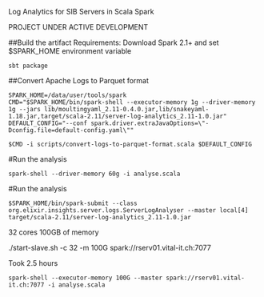Log Analytics for SIB Servers in Scala Spark 

PROJECT UNDER ACTIVE DEVELOPMENT

##Build the artifact
Requirements: Download Spark 2.1+ and set $SPARK_HOME environment variable

```shell
sbt package
```

##Convert Apache Logs to Parquet format

```shell
SPARK_HOME=/data/user/tools/spark
CMD="$SPARK_HOME/bin/spark-shell --executor-memory 1g --driver-memory 1g --jars lib/moultingyaml_2.11-0.4.0.jar,lib/snakeyaml-1.18.jar,target/scala-2.11/server-log-analytics_2.11-1.0.jar"
DEFAULT_CONFIG="--conf spark.driver.extraJavaOptions=\"-Dconfig.file=default-config.yaml\""
```

```shell
$CMD -i scripts/convert-logs-to-parquet-format.scala $DEFAULT_CONFIG
```


#Run the analysis
```shell
spark-shell --driver-memory 60g -i analyse.scala
```

#Run the analysis
```shell
$SPARK_HOME/bin/spark-submit --class org.elixir.insights.server.logs.ServerLogAnalyser --master local[4] target/scala-2.11/server-log-analytics_2.11-1.0.jar
```

32 cores
100GB of memory

./start-slave.sh -c 32 -m 100G spark://rserv01.vital-it.ch:7077


Took 2.5 hours
```
spark-shell --executor-memory 100G --master spark://rserv01.vital-it.ch:7077 -i analyse.scala
```
